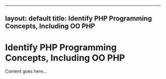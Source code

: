 <!-- filepath: _fundamentals/1.2 Identify PHP programming concepts, including OO PHP.md -->
---
layout: default
title: Identify PHP Programming Concepts, Including OO PHP
---

# Identify PHP Programming Concepts, Including OO PHP

Content goes here...
